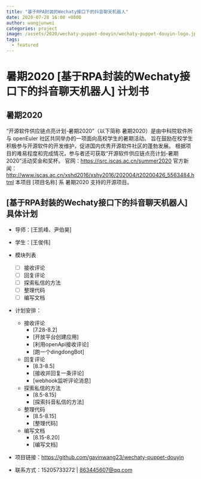 ```yaml
---
title: "基于RPA封装的Wechaty接口下的抖音聊天机器人"
date: 2020-07-28 16:00 +0800
author: wangjunwei
categories: project
image: /assets/2020/wechaty-puppet-douyin/wechaty-puppet-douyin-logo.jpg
tags:
  - featured
---
```


# 暑期2020 [基于RPA封装的Wechaty接口下的抖音聊天机器人] 计划书

## 暑期2020
“开源软件供应链点亮计划-暑期2020”（以下简称 暑期2020）是由中科院软件所与 openEuler 社区共同举办的一项面向高校学生的暑期活动。
旨在鼓励在校学生积极参与开源软件的开发维护，促进国内优秀开源软件社区的蓬勃发展。
根据项目的难易程度和完成情况，参与者还可获取“开源软件供应链点亮计划-暑期2020”活动奖金和奖杯。
官网：https://isrc.iscas.ac.cn/summer2020 官方新闻：http://www.iscas.ac.cn/xshd2016/xshy2016/202004/t20200426_5563484.html
本项目 [项目名称] 系 暑期2020 支持的开源项目。

## [基于RPA封装的Wechaty接口下的抖音聊天机器人]具体计划

- 导师：[王凯峰、尹伯昊]
- 学生：[王俊伟]
- 模块列表
    - [ ] 接收评论
    - [ ] 回复评论
    - [ ] 探索私信的方法
    - [ ] 整理代码
    - [ ] 编写文档
- 计划安排：
    - 接收评论
        - [7.28-8.2]
        - [开放平台创建应用]
        - [利用openApi接收评论]
        - [跑一个dingdongBot]
    - 回复评论
        - [8.3-8.5]
        - [接收并回复一条评论]
        - [webhook监听评论消息]
    - 探索私信的方法
        - [8.5-8.15]
        - [探索抖音私信的方法]
    - 整理代码
        - [8.5-8.15]
        - [整理代码]
    - 编写文档
        - [8.15-8.20]
        - [编写文档]
        
- 项目链接：https://github.com/gavinwang23/wechaty-puppet-douyin
- 联系方式：15205733272 | 863445607@qq.com